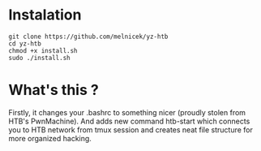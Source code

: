 # Instalation
```
git clone https://github.com/melnicek/yz-htb
cd yz-htb
chmod +x install.sh
sudo ./install.sh
```

# What's this ?
Firstly, it changes your .bashrc to something nicer (proudly stolen from HTB's PwnMachine).
And adds new command htb-start which connects you to HTB network from tmux session and creates neat file structure for more organized hacking.
